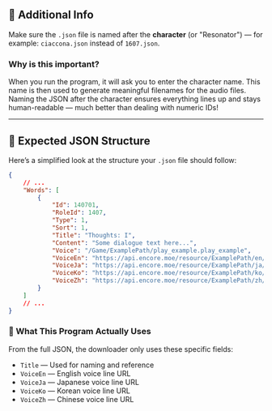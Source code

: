 ## 📄 Additional Info

Make sure the `.json` file is named after the **character** (or "Resonator") — for example:
`ciaccona.json` instead of `1607.json`.

### Why is this important?

When you run the program, it will ask you to enter the character name. This name is then used to generate meaningful filenames for the audio files. Naming the JSON after the character ensures everything lines up and stays human-readable — much better than dealing with numeric IDs!

---

## 🧾 Expected JSON Structure

Here’s a simplified look at the structure your `.json` file should follow:

```json
{
    // ...
    "Words": [
        {
            "Id": 140701,
            "RoleId": 1407,
            "Type": 1,
            "Sort": 1,
            "Title": "Thoughts: I",
            "Content": "Some dialogue text here...",
            "Voice": "/Game/ExamplePath/play_example.play_example",
            "VoiceEn": "https://api.encore.moe/resource/ExamplePath/en/example.mp3",
            "VoiceJa": "https://api.encore.moe/resource/ExamplePath/ja/example.mp3",
            "VoiceKo": "https://api.encore.moe/resource/ExamplePath/ko/example.mp3",
            "VoiceZh": "https://api.encore.moe/resource/ExamplePath/zh/example.mp3"
        }
    ]
    // ...
}
```

### 🎯 What This Program Actually Uses

From the full JSON, the downloader only uses these specific fields:

* `Title` — Used for naming and reference
* `VoiceEn` — English voice line URL
* `VoiceJa` — Japanese voice line URL
* `VoiceKo` — Korean voice line URL
* `VoiceZh` — Chinese voice line URL
